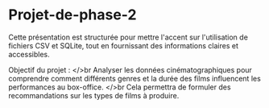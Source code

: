 
# Projet-de-phase-2
Cette présentation est structurée pour mettre l'accent sur l'utilisation de fichiers CSV et SQLite, tout en fournissant des informations claires et accessibles.

Objectif du projet : </>br
Analyser les données cinématographiques pour comprendre comment différents genres et la durée des films influencent les performances au box-office. </>br Cela permettra de formuler des recommandations sur les types de films à produire.

